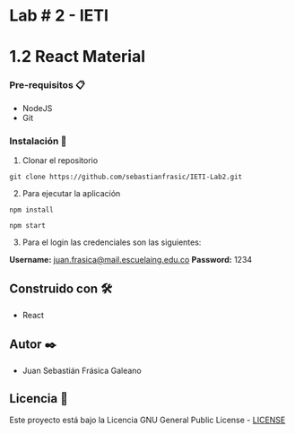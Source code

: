 # Lab # 2 - IETI
# 1.2 React Material


### Pre-requisitos 📋

* NodeJS
* Git



### Instalación 🔧

1. Clonar el repositorio

```
git clone https://github.com/sebastianfrasic/IETI-Lab2.git
```


2. Para ejecutar la aplicación

```
npm install
```


```
npm start
```

3. Para el login las credenciales son las siguientes:

**Username:** juan.frasica@mail.escuelaing.edu.co
**Password:** 1234




## Construido con 🛠️

* React


## Autor ✒️

* Juan Sebastián Frásica Galeano

## Licencia 📄

Este proyecto está bajo la Licencia GNU General Public License - [LICENSE](LICENSE) 


